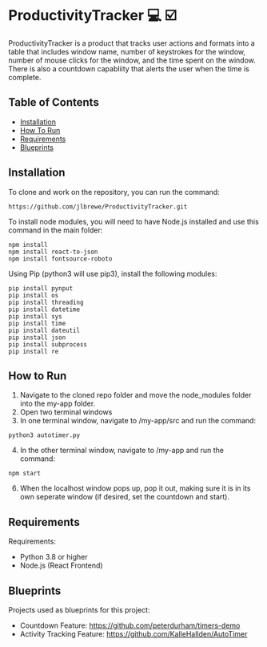 # ProductivityTracker :computer: :ballot_box_with_check:
ProductivityTracker is a product that tracks user actions and formats into a table that includes window name, number of keystrokes for the window, number of mouse clicks for the window, and the time spent on the window. There is also a countdown capabliity that alerts the user when the time is complete.

## Table of Contents
* [Installation](#installation)
* [How To Run](#how-to-run)
* [Requirements](#requirements)
* [Blueprints](#blueprints)

## Installation

To clone and work on the repository, you can run the command:
```
https://github.com/jlbrewe/ProductivityTracker.git
```
To install node modules, you will need to have Node.js installed and use this command in the main folder:
```
npm install
npm install react-to-json
npm install fontsource-roboto
```
Using Pip (python3 will use pip3), install the following modules:
```
pip install pynput
pip install os
pip install threading
pip install datetime
pip install sys
pip install time
pip install dateutil
pip install json
pip install subprocess
pip install re
```

## How to Run
1. Navigate to the cloned repo folder and move the node_modules folder into the my-app folder.
2. Open two terminal windows
3. In one terminal window, navigate to /my-app/src and run the command:
```
python3 autotimer.py
```
4. In the other terminal window, navigate to /my-app and run the command:
```
npm start
```
6. When the localhost window pops up, pop it out, making sure it is in its own seperate window (if desired, set the countdown and start).


## Requirements
  
  Requirements:
  * Python 3.8 or higher
  * Node.js (React Frontend)

## Blueprints

  Projects used as blueprints for this project:
  * Countdown Feature: https://github.com/peterdurham/timers-demo
  * Activity Tracking Feature: https://github.com/KalleHallden/AutoTimer
